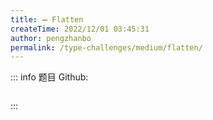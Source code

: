 ```yaml
---
title: ➖ Flatten
createTime: 2022/12/01 03:45:31
author: pengzhanbo
permalink: /type-challenges/medium/flatten/
---
```


::: info 题目
Github: []()

```ts

```

:::
